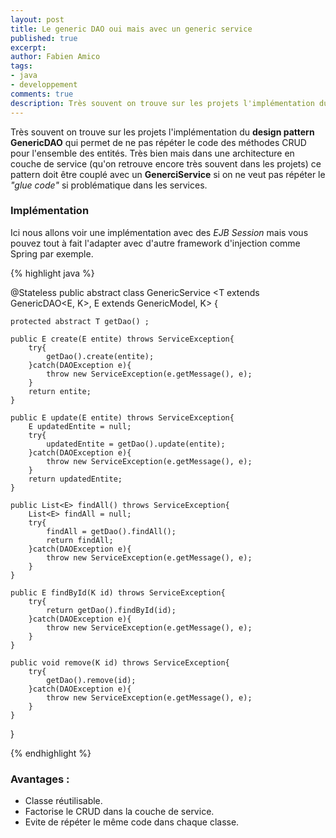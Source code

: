 ```yaml
---
layout: post
title: Le generic DAO oui mais avec un generic service
published: true
excerpt: 
author: Fabien Amico
tags:
- java
- developpement
comments: true
description: Très souvent on trouve sur les projets l'implémentation du <strong>design pattern GenericDAO</strong> qui permet de ne pas répéter le code des méthodes CRUD pour l'ensemble des entités. Très bien mais dans une architecture en couche de service (qu'on retrouve encore très souvent dans les projets) ce pattern doit être couplé avec un <strong>GenerciService</strong> si on ne veut pas répéter le <em>"glue code"</em> si problématique dans les services.
---
```


Très souvent on trouve sur les projets l'implémentation du **design pattern GenericDAO** qui permet de ne pas répéter le code des méthodes CRUD pour l'ensemble des entités. Très bien mais dans une architecture en couche de service (qu'on retrouve encore très souvent dans les projets) ce pattern doit être couplé avec un **GenerciService** si on ne veut pas répéter le *"glue code"* si problématique dans les services.  

### Implémentation 

Ici nous allons voir une implémentation avec des *EJB Session* mais vous pouvez tout à fait l'adapter avec d'autre framework d'injection comme Spring par exemple.

{% highlight java %}

@Stateless
public abstract class GenericService <T extends GenericDAO<E, K>, E extends GenericModel<K>, K> {
	
	protected abstract T getDao() ;
	
	public E create(E entite) throws ServiceException{
		try{
			getDao().create(entite);
		}catch(DAOException e){
			throw new ServiceException(e.getMessage(), e);
		}
		return entite;
	}
	
	public E update(E entite) throws ServiceException{
		E updatedEntite = null;
		try{
			updatedEntite = getDao().update(entite);
		}catch(DAOException e){
			throw new ServiceException(e.getMessage(), e);
		}
		return updatedEntite;
	}
	
	public List<E> findAll() throws ServiceException{
		List<E> findAll = null;
		try{
			findAll = getDao().findAll();
			return findAll;
		}catch(DAOException e){
			throw new ServiceException(e.getMessage(), e);
		}
	}
	
	public E findById(K id) throws ServiceException{
		try{
			return getDao().findById(id);
		}catch(DAOException e){
			throw new ServiceException(e.getMessage(), e);
		}
	}

	public void remove(K id) throws ServiceException{
		try{
			getDao().remove(id);
		}catch(DAOException e){
			throw new ServiceException(e.getMessage(), e);
		}
	}
	
}


{% endhighlight %}

### Avantages :

* Classe réutilisable.
* Factorise le CRUD dans la couche de service.
* Evite de répéter le même code dans chaque classe.



